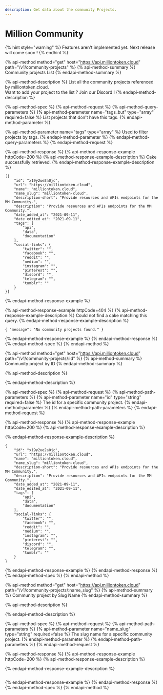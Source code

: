 ```yaml
---
description: Get data about the community Projects.
---
```


# Million Community

{% hint style="warning" %}
Features aren't implemented yet. Next release will come soon !
{% endhint %}

{% api-method method="get" host="https://api.milliontoken.cloud" path="/v1/community-projects" %}
{% api-method-summary %}
Community projects List
{% endapi-method-summary %}

{% api-method-description %}
List all the community projects referenced by milliontoken.cloud.  
Want to add your project to the list ? Join our Discord !
{% endapi-method-description %}

{% api-method-spec %}
{% api-method-request %}
{% api-method-query-parameters %}
{% api-method-parameter name="tags\_but" type="array" required=false %}
List projects that don't have this tags.
{% endapi-method-parameter %}

{% api-method-parameter name="tags" type="array" %}
Used to filter projects by tags.
{% endapi-method-parameter %}
{% endapi-method-query-parameters %}
{% endapi-method-request %}

{% api-method-response %}
{% api-method-response-example httpCode=200 %}
{% api-method-response-example-description %}
Cake successfully retrieved.
{% endapi-method-response-example-description %}

```
[{    
    "id": "x19y2ue2a0jc",
    "url": "https://milliontoken.cloud",
    "name": "milliontoken.cloud",
    "name_slug": "milliontoken-cloud",
    "description-short": "Provide resources and APIs endpoints for the MM Community.",
    "description": "Provide resources and APIs endpoints for the MM Community.",    
    "date_added_at": "2021-09-11",
    "date_edited_at": "2021-09-11",
    "tags": [
        "api",
        "data",
        "documentation"
    ],
    "social-links": {
        "twitter": "",
        "facebook": "",
        "reddit": "",
        "medium": "",
        "instagram": "",
        "pinterest": "",
        "discord": "",
        "telegram": "",
        "tumblr": ""
    }
}]
```
{% endapi-method-response-example %}

{% api-method-response-example httpCode=404 %}
{% api-method-response-example-description %}
Could not find a cake matching this query.
{% endapi-method-response-example-description %}

```
{ "message": "No community projects found." }
```
{% endapi-method-response-example %}
{% endapi-method-response %}
{% endapi-method-spec %}
{% endapi-method %}

{% api-method method="get" host="https://api.milliontoken.cloud" path="/v1/community-projects/:id" %}
{% api-method-summary %}
Community project by ID
{% endapi-method-summary %}

{% api-method-description %}

{% endapi-method-description %}

{% api-method-spec %}
{% api-method-request %}
{% api-method-path-parameters %}
{% api-method-parameter name="id" type="string" required=false %}
The id for a specific community project.
{% endapi-method-parameter %}
{% endapi-method-path-parameters %}
{% endapi-method-request %}

{% api-method-response %}
{% api-method-response-example httpCode=200 %}
{% api-method-response-example-description %}

{% endapi-method-response-example-description %}

```
{    
    "id": "x19y2ue2a0jc",
    "url": "https://milliontoken.cloud",
    "name": "milliontoken.cloud",
    "name_slug": "milliontoken-cloud",
    "description-short": "Provide resources and APIs endpoints for the MM Community.",
    "description": "Provide resources and APIs endpoints for the MM Community.",    
    "date_added_at": "2021-09-11",
    "date_edited_at": "2021-09-11",
    "tags": [
        "api",
        "data",
        "documentation"
    ],
    "social-links": {
        "twitter": "",
        "facebook": "",
        "reddit": "",
        "medium": "",
        "instagram": "",
        "pinterest": "",
        "discord": "",
        "telegram": "",
        "tumblr": ""
    }
}
```
{% endapi-method-response-example %}
{% endapi-method-response %}
{% endapi-method-spec %}
{% endapi-method %}

{% api-method method="get" host="https://api.milliontoken.cloud" path="/v1/community-projects/:name\_slug" %}
{% api-method-summary %}
Community project by Slug Name
{% endapi-method-summary %}

{% api-method-description %}

{% endapi-method-description %}

{% api-method-spec %}
{% api-method-request %}
{% api-method-path-parameters %}
{% api-method-parameter name="name\_slug" type="string" required=false %}
The slug name for a specific community project.
{% endapi-method-parameter %}
{% endapi-method-path-parameters %}
{% endapi-method-request %}

{% api-method-response %}
{% api-method-response-example httpCode=200 %}
{% api-method-response-example-description %}

{% endapi-method-response-example-description %}

```

```
{% endapi-method-response-example %}
{% endapi-method-response %}
{% endapi-method-spec %}
{% endapi-method %}

